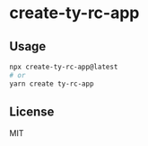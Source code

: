 # create-ty-rc-app

## Usage

```bash
npx create-ty-rc-app@latest
# or
yarn create ty-rc-app
```

## License

MIT
